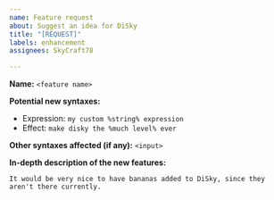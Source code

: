 ```yaml
---
name: Feature request
about: Suggest an idea for DiSky
title: "[REQUEST]"
labels: enhancement
assignees: SkyCraft78

---
```


**Name:** `<feature name>`

**Potential new syntaxes:**
* Expression: `my custom %string% expression`
* Effect: `make disky the %much level% ever`

**Other syntaxes affected (if any):** `<input>`

**In-depth description of the new features:**
```
It would be very nice to have bananas added to DiSky, since they aren't there currently.
```
